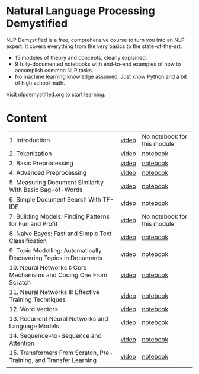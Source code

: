 # Natural Language Processing Demystified

NLP Demystified is a free, comprehensive course to turn you into an NLP expert. It covers everything from the very basics to the state-of-the-art.

- 15 modules of theory and concepts, clearly explained.
- 9 fully-documented notebooks with end-to-end examples of how to accomplish common NLP tasks.
- No machine learning knowledge assumed. Just know Python and a bit of high school math.

Visit [nlpdemystified.org](https://nlpdemystified.org) to start learning.

# Content

|                                                                    |                                                      |                                                                                                                                                                            |
| ------------------------------------------------------------------ | ---------------------------------------------------- | -------------------------------------------------------------------------------------------------------------------------------------------------------------------------- |
| 1. Introduction                                                    | [video](https://www.youtube.com/watch?v=diOXCK7I2wA) | No notebook for this module                                                                                                                                                |
| 2. Tokenization                                                    | [video](https://www.youtube.com/watch?v=LZFriJ85BfM) | [notebook](https://colab.research.google.com/github/futuremojo/nlp-demystified/blob/main/notebooks/nlpdemystified_preprocessing.ipynb)                                     |
| 3. Basic Preprocessing                                             | [video](https://www.youtube.com/watch?v=I173TmCTxpk) | [notebook](https://colab.research.google.com/github/futuremojo/nlp-demystified/blob/main/notebooks/nlpdemystified_preprocessing.ipynb#scrollTo=uUsfYCpVT4nI)               |
| 4. Advanced Preprocessing                                          | [video](https://www.youtube.com/watch?v=aeUE9AXO5Ss) | [notebook](https://colab.research.google.com/github/futuremojo/nlp-demystified/blob/main/notebooks/nlpdemystified_preprocessing.ipynb#scrollTo=o9HLYYUt1kOP)               |
| 5. Measuring Document Similarity With Basic Bag-of-Words           | [video](https://www.youtube.com/watch?v=QbPDjzk2oCA) | [notebook](https://colab.research.google.com/github/futuremojo/nlp-demystified/blob/main/notebooks/nlpdemystified_vectorization.ipynb)                                     |
| 6. Simple Document Search With TF-IDF                              | [video](https://www.youtube.com/watch?v=fIYSi41f1yg) | [notebook](https://colab.research.google.com/github/futuremojo/nlp-demystified/blob/main/notebooks/nlpdemystified_vectorization.ipynb#scrollTo=CnC_i4oH2ARW)               |
| 7. Building Models: Finding Patterns for Fun and Profit            | [video](https://www.youtube.com/watch?v=-2c7bMSEAl8) | No notebook for this module                                                                                                                                                |
| 8. Naive Bayes: Fast and Simple Text Classification                | [video](https://www.youtube.com/watch?v=FrWvpzoQBPQ) | [notebook](https://colab.research.google.com/github/futuremojo/nlp-demystified/blob/main/notebooks/nlpdemystified_classification_naive_bayes.ipynb)                        |
| 9. Topic Modelling: Automatically Discovering Topics in Documents  | [video](https://www.youtube.com/watch?v=9mNV4AwA9QI) | [notebook](https://colab.research.google.com/github/futuremojo/nlp-demystified/blob/main/notebooks/nlpdemystified_topic_modelling_lda.ipynb)                               |
| 10. Neural Networks I: Core Mechanisms and Coding One From Scratch | [video](https://www.youtube.com/watch?v=VS1mgwAS8EM) | [notebook](https://colab.research.google.com/github/futuremojo/nlp-demystified/blob/main/notebooks/nlpdemystified_neural_networks_foundations.ipynb)                       |
| 11. Neural Networks II: Effective Training Techniques              | [video](https://www.youtube.com/watch?v=Pytt93Q-b2I) | [notebook](https://colab.research.google.com/github/futuremojo/nlp-demystified/blob/main/notebooks/nlpdemystified_neural_networks_foundations.ipynb#scrollTo=08E-EoqxxnVn) |
| 12. Word Vectors                                                   | [video](https://www.youtube.com/watch?v=IebL0RQF5lg) | [notebook](https://colab.research.google.com/github/futuremojo/nlp-demystified/blob/main/notebooks/nlpdemystified_word_vectors.ipynb)                                      |
| 13. Recurrent Neural Networks and Language Models                  | [video](https://www.youtube.com/watch?v=y0FqGWbfkQw) | [notebook](https://colab.research.google.com/github/futuremojo/nlp-demystified/blob/main/notebooks/nlpdemystified_recurrent_neural_networks.ipynb)                         |
| 14. Sequence-to-Sequence and Attention                             | [video](https://www.youtube.com/watch?v=tvIzBouq6lk) | [notebook](https://colab.research.google.com/github/futuremojo/nlp-demystified/blob/main/notebooks/nlpdemystified_seq2seq_and_attention.ipynb)                             |
| 15. Transformers From Scratch, Pre-Training, and Transfer Learning | [video](https://www.youtube.com/watch?v=acxqoltilME) | [notebook](https://colab.research.google.com/github/futuremojo/nlp-demystified/blob/main/notebooks/nlpdemystified_transformers_and_pretraining.ipynb)                      |
|                                                                    |                                                      |                                                                                                                                                                            |